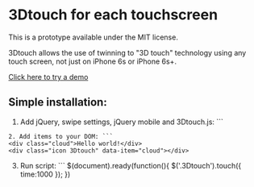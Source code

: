 # 3Dtouch for each touchscreen
This is a prototype available under the MIT license.

3Dtouch allows the use of twinning to "3D touch" technology using any touch screen, not just on iPhone 6s or iPhone 6s+.


[Click here to try a demo](http://touch.crabby.pl/)

## Simple installation:

1. Add jQuery, swipe settings, jQuery mobile and 3Dtouch.js: ```
<script src="https://ajax.googleapis.com/ajax/libs/jquery/2.1.4/jquery.min.js"></script>
<script>
    $(document).bind("mobileinit", function(){
        $.event.special.swipe.horizontalDistanceThreshold = 1;
        $.event.special.swipe.verticalDistanceThreshold = 1;
    });
</script>
<script src="https://ajax.googleapis.com/ajax/libs/jquerymobile/1.4.5/jquery.mobile.min.js"></script>
<script src="3Dtouch.js"></script>
```
2. Add items to your DOM: ```
<div class="cloud">Hello world!</div>
<div class="icon 3Dtouch" data-item="cloud"></div>
```
3. Run script: ```
$(document).ready(function(){
	$('.3Dtouch').touch({
		time:1000
	});
})
```